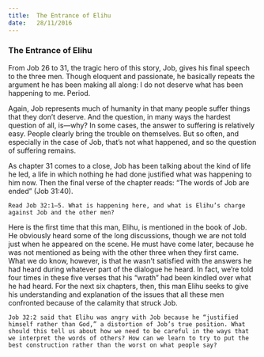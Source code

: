 ```yaml
---
title:  The Entrance of Elihu
date:   28/11/2016
---
```


### The Entrance of Elihu

From Job 26 to 31, the tragic hero of this story, Job, gives his final speech to the three men. Though eloquent and passionate, he basically repeats the argument he has been making all along: I do not deserve what has been happening to me. Period.

Again, Job represents much of humanity in that many people suffer things that they don’t deserve. And the question, in many ways the hardest question of all, is—why? In some cases, the answer to suffering is relatively easy. People clearly bring the trouble on themselves. But so often, and especially in the case of Job, that’s not what happened, and so the question of suffering remains.

As chapter 31 comes to a close, Job has been talking about the kind of life he led, a life in which nothing he had done justified what was happening to him now. Then the final verse of the chapter reads: “The words of Job are ended” (Job 31:40).

`Read Job 32:1–5. What is happening here, and what is Elihu’s charge against Job and the other men?`

Here is the first time that this man, Elihu, is mentioned in the book of Job. He obviously heard some of the long discussions, though we are not told just when he appeared on the scene. He must have come later, because he was not mentioned as being with the other three when they first came. What we do know, however, is that he wasn’t satisfied with the answers he had heard during whatever part of the dialogue he heard. In fact, we’re told four times in these five verses that his “wrath” had been kindled over what he had heard. For the next six chapters, then, this man Elihu seeks to give his understanding and explanation of the issues that all these men confronted because of the calamity that struck Job.

`Job 32:2 said that Elihu was angry with Job because he “justified himself rather than God,” a distortion of Job’s true position. What should this tell us about how we need to be careful in the ways that we interpret the words of others? How can we learn to try to put the best construction rather than the worst on what people say?`